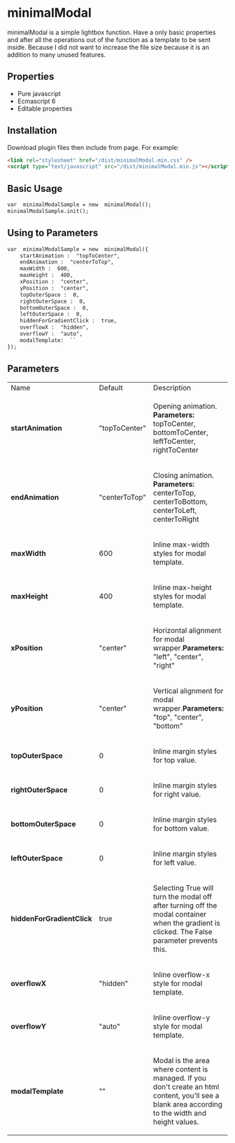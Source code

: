 # minimalModal
minimalModal is a simple lightbox function. Have a only basic properties and after all the operations out of the function as a template to be sent inside. Because I did not want to increase the file size because it is an addition to many unused features.

## Properties
* Pure javascript
* Ecmascript 6
* Editable properties

## Installation
Download plugin files then include from page. For example: 
```html
<link rel="stylesheet" href="/dist/minimalModal.min.css" />
<script type="text/javascript" src="/dist/minimalModal.min.js"></script>
```
## Basic Usage

```html
var  minimalModalSample = new  minimalModal();
minimalModalSample.init();
```
## Using to Parameters
```html
var  minimalModalSample = new  minimalModal({
	startAnimation :  "topToCenter",
	endAnimation :  "centerToTop",
	maxWidth :  600,
	maxHeight :  400,
	xPosition :  "center",
	yPosition :  "center",
	topOuterSpace :  0,
	rightOuterSpace :  0,
	bottomOuterSpace :  0,
	leftOuterSpace :  0,
	hiddenForGradientClick :  true,
	overflowX :  "hidden",
	overflowY :  "auto",
	modalTemplate:  ``
});
```

## Parameters

<table>
	<tr>
      <td>Name</td>
      <td>Default</td>
      <td>Description</td>
    </tr>
    <tr>
      <td>
      <strong>startAnimation</strong>
      </td>
      <td>
      "topToCenter"
      </td>
      <td>
      <p>Opening animation. <strong>Parameters:</strong> topToCenter, bottomToCenter, leftToCenter, rightToCenter</p>
      </td>
    </tr>
     <tr>
      <td>
      <strong>endAnimation</strong>
      </td>
      <td>
      "centerToTop"
      </td>
      <td>
      <p>Closing animation. <strong>Parameters:</strong> centerToTop, centerToBottom, centerToLeft, centerToRight</p>
      </td>
    </tr>
     <tr>
      <td>
      <strong>maxWidth</strong>
      </td>
      <td>
      600
      </td>
      <td>
      <p>Inline max-width styles for modal template.</p>
      </td>
    </tr>
    <tr>
      <td>
      <strong>maxHeight</strong>
      </td>
      <td>
      400
      </td>
      <td>
      <p>Inline max-height styles for modal template.</p>
      </td>
    </tr>   
    <tr>
      <td>
      <strong>xPosition</strong>
      </td>
      <td>
      "center"
      </td>
      <td>
      <p>Horizontal alignment for modal wrapper.<strong>Parameters: </strong> "left", "center", "right"</p>
      </td>
    </tr>   
    <tr>
      <td>
      <strong>yPosition</strong>
      </td>
      <td>
      "center"
      </td>
      <td>
      <p>Vertical alignment for modal wrapper.<strong>Parameters: </strong> "top", "center", "bottom"</p>
      </td>
    </tr>   
        <tr>
      <td>
      <strong>topOuterSpace</strong>
      </td>
      <td>
      0
      </td>
      <td>
      <p>Inline margin styles for top value.</p>
      </td>
    </tr> 
    <tr>
      <td>
      <strong>rightOuterSpace</strong>
      </td>
      <td>
      0
      </td>
      <td>
      <p>Inline margin styles for right value.</p>
      </td>
    </tr>   
    <tr>
      <td>
      <strong>bottomOuterSpace</strong>
      </td>
      <td>
      0
      </td>
      <td>
      <p>Inline margin styles for bottom value.</p>
      </td>
    </tr>   
    <tr>
      <td>
      <strong>leftOuterSpace</strong>
      </td>
      <td>
      0
      </td>
      <td>
      <p>Inline margin styles for left value.</p>
      </td>
    </tr>   
    <tr>
      <td>
      <strong>hiddenForGradientClick</strong>
      </td>
      <td>
      true
      </td>
      <td>
      <p>Selecting True will turn the modal off after turning off the modal container when the gradient is clicked. The False parameter prevents this.</p>
      </td>
    </tr>   
    <tr>
      <td>
      <strong>overflowX</strong>
      </td>
      <td>
      "hidden"
      </td>
      <td>
      <p>Inline overflow-x style for modal template.</p>
      </td>
    </tr>  
    <tr>
      <td>
      <strong>overflowY</strong>
      </td>
      <td>
      "auto"
      </td>
      <td>
      <p>Inline overflow-y style for modal template.</p>
      </td>
    </tr>
    <tr>
      <td>
      <strong>modalTemplate</strong>
      </td>
      <td>
      ""
      </td>
      <td>
      <p>Modal is the area where content is managed. If you don't create an html content, you'll see a blank area according to the width and height values.</p>
      </td>
    </tr>

</table>